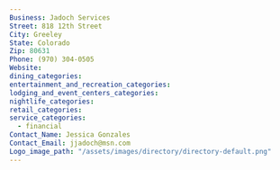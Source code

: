 ```yaml
---
Business: Jadoch Services
Street: 818 12th Street
City: Greeley
State: Colorado
Zip: 80631
Phone: (970) 304-0505
Website:
dining_categories:
entertainment_and_recreation_categories:
lodging_and_event_centers_categories:
nightlife_categories:
retail_categories:
service_categories:
  - financial
Contact_Name: Jessica Gonzales
Contact_Email: jjadoch@msn.com
Logo_image_path: "/assets/images/directory/directory-default.png"
---
```



